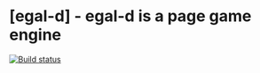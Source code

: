 [egal-d] - egal-d is a page game engine
======================================================================================
[![Build status](https://ci.appveyor.com/api/projects/status/4klt1oj6x80xkc5x)](https://ci.appveyor.com/project/Pength-TH/egal-d-engine)
